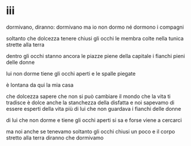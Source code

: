 # iii

dormivano, diranno: dormivano
ma io non dormo
né dormono i compagni

soltanto che dolcezza
tenere chiusi gli occhi
le membra colte nella tunica
strette alla terra

dentro gli occhi stanno ancora
le piazze piene della capitale
i fianchi pieni delle donne

lui non dorme
tiene gli occhi aperti
e le spalle piegate

è lontana da qui la mia casa

che dolcezza sapere che non si può cambiare il mondo
che la vita ti tradisce 
è dolce anche la stanchezza della disfatta
e noi sapevamo di essere esperti della vita
più di lui
che non guardava i fianchi delle donne

di lui
che non dorme
e tiene gli occhi aperti
si sa
e forse viene a cercarci

ma noi
anche se tenevamo soltanto gli occhi chiusi
un poco
e il corpo stretto alla terra
diranno che dormivamo
